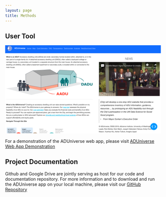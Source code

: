 ```yaml
---
layout: page
title: Methods
---
```


## User Tool

![](home_page_app.png)

For a demonstration of the ADUniverse web app, please visit [ADUniverse Web App Demonstration](https://youtu.be/nAPOM0hTsNU)

## Project Documentation

Github and Google Drive are jointly serving as host for our code and documentation repository. For more information and to download and run the ADUniverse app on your local machine, please visit our [GitHub Repository](https://github.com/uwescience/ADUniverse)
